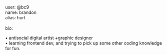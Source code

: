 user: @bc9
<br>
name: brandon
<br>
alias: hurt
<br>
<br>
bio:

• antisocial digital artist +graphic designer
<br>
• learning frontend dev, and trying to pick up some other coding knowledge for fun.
